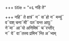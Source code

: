 +++
title = "०६ नहि ते"

+++
नहि᳓ ते क्षत्रं᳓ न᳓ स᳓हो न᳓ मन्युं᳓  
व᳓यश् चना᳓मी᳓ पत᳓यन्त आपुः᳓  
ने᳓मा᳓ आ᳓पो अनिमिषं᳓ च᳓रन्तीर्  
न᳓ ये᳓ वा᳓तस्य प्रमिन᳓न्ति अ᳓भ्वम्